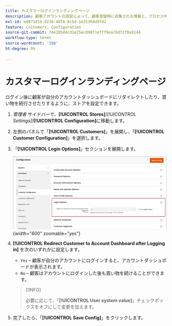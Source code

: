 ```yaml
---
title: カスタマーログインランディングページ
description: 顧客アカウントの設定によって、顧客登録時に収集される情報と、プロセス中に顧客が使用できるエクスペリエンスが決まります。
exl-id: e8871d19-8238-40f8-8c5d-1e3136dd9fd2
feature: Customers, Configuration
source-git-commit: 7de285d4cd1e25ec890f1efff9ea7bdf2f0a9144
workflow-type: tm+mt
source-wordcount: '108'
ht-degree: 0%

---
```


# カスタマーログインランディングページ

ログイン後に顧客が自分のアカウントダッシュボードにリダイレクトしたり、買い物を続行させたりするように、ストアを設定できます。

1. _管理者_ サイドバーで、**[!UICONTROL Stores]**/_[!UICONTROL Settings]_/**[!UICONTROL Configuration]**&#x200B;に移動します。

1. 左側のパネルで「**[!UICONTROL Customers]**」を展開し、「**[!UICONTROL Customer Configuration]**」を選択します。

1. 「**[!UICONTROL Login Options]**」セクションを展開します。

   ![ ログインオプション ](assets/customer-configuration-login-options.png){width="600" zoomable="yes"}

1. **[!UICONTROL Redirect Customer to Account Dashboard after Logging in]** を次のいずれかに設定します。

   - `Yes` – 顧客が自分のアカウントにログインすると、アカウントダッシュボードが表示されます。
   - `No` – 顧客はアカウントにログインした後も買い物を続けることができます。

   >[!INFO]
   >
   >必要に応じて、「**[!UICONTROL User system value]**」チェックボックスをオフにして変更を加えます。

1. 完了したら、「**[!UICONTROL Save Config]**」をクリックします。
